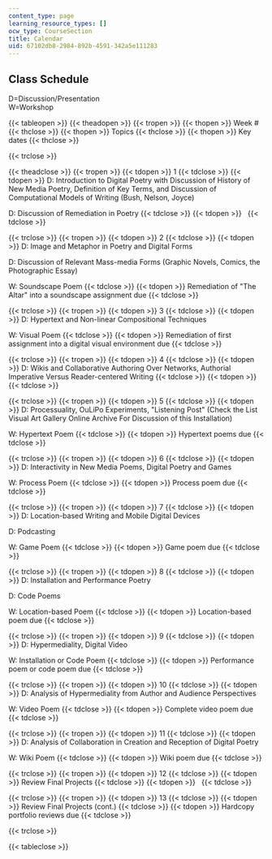 ```yaml
---
content_type: page
learning_resource_types: []
ocw_type: CourseSection
title: Calendar
uid: 67102db8-2984-892b-4591-342a5e111283
---
```


Class Schedule
--------------

D=Discussion/Presentation  
W=Workshop

{{< tableopen >}}
{{< theadopen >}}
{{< tropen >}}
{{< thopen >}}
Week #
{{< thclose >}}
{{< thopen >}}
Topics
{{< thclose >}}
{{< thopen >}}
Key dates
{{< thclose >}}

{{< trclose >}}

{{< theadclose >}}
{{< tropen >}}
{{< tdopen >}}
1
{{< tdclose >}}
{{< tdopen >}}
D: Introduction to Digital Poetry with Discussion of History of New Media Poetry, Definition of Key Terms, and Discussion of Computational Models of Writing (Bush, Nelson, Joyce)  
  
D: Discussion of Remediation in Poetry
{{< tdclose >}}
{{< tdopen >}}
 
{{< tdclose >}}

{{< trclose >}}
{{< tropen >}}
{{< tdopen >}}
2
{{< tdclose >}}
{{< tdopen >}}
D: Image and Metaphor in Poetry and Digital Forms  
  
D: Discussion of Relevant Mass-media Forms (Graphic Novels, Comics, the Photographic Essay)  
  
W: Soundscape Poem
{{< tdclose >}}
{{< tdopen >}}
Remediation of "The Altar" into a soundscape assignment due
{{< tdclose >}}

{{< trclose >}}
{{< tropen >}}
{{< tdopen >}}
3
{{< tdclose >}}
{{< tdopen >}}
D: Hypertext and Non-linear Compositional Techniques  
  
W: Visual Poem
{{< tdclose >}}
{{< tdopen >}}
Remediation of first assignment into a digital visual environment due
{{< tdclose >}}

{{< trclose >}}
{{< tropen >}}
{{< tdopen >}}
4
{{< tdclose >}}
{{< tdopen >}}
D: Wikis and Collaborative Authoring Over Networks, Authorial Imperative Versus Reader-centered Writing
{{< tdclose >}}
{{< tdopen >}}
 
{{< tdclose >}}

{{< trclose >}}
{{< tropen >}}
{{< tdopen >}}
5
{{< tdclose >}}
{{< tdopen >}}
D: Processuality, OuLiPo Experiments, "Listening Post" (Check the List Visual Art Gallery Online Archive For Discussion of this Installation)  
  
W: Hypertext Poem
{{< tdclose >}}
{{< tdopen >}}
Hypertext poems due
{{< tdclose >}}

{{< trclose >}}
{{< tropen >}}
{{< tdopen >}}
6
{{< tdclose >}}
{{< tdopen >}}
D: Interactivity in New Media Poems, Digital Poetry and Games  
  
W: Process Poem
{{< tdclose >}}
{{< tdopen >}}
Process poem due
{{< tdclose >}}

{{< trclose >}}
{{< tropen >}}
{{< tdopen >}}
7
{{< tdclose >}}
{{< tdopen >}}
D: Location-based Writing and Mobile Digital Devices  
  
D: Podcasting  
  
W: Game Poem
{{< tdclose >}}
{{< tdopen >}}
Game poem due
{{< tdclose >}}

{{< trclose >}}
{{< tropen >}}
{{< tdopen >}}
8
{{< tdclose >}}
{{< tdopen >}}
D: Installation and Performance Poetry  
  
D: Code Poems  
  
W: Location-based Poem
{{< tdclose >}}
{{< tdopen >}}
Location-based poem due
{{< tdclose >}}

{{< trclose >}}
{{< tropen >}}
{{< tdopen >}}
9
{{< tdclose >}}
{{< tdopen >}}
D: Hypermediality, Digital Video  
  
W: Installation or Code Poem
{{< tdclose >}}
{{< tdopen >}}
Performance poem or code poem due
{{< tdclose >}}

{{< trclose >}}
{{< tropen >}}
{{< tdopen >}}
10
{{< tdclose >}}
{{< tdopen >}}
D: Analysis of Hypermediality from Author and Audience Perspectives  
  
W: Video Poem
{{< tdclose >}}
{{< tdopen >}}
Complete video poem due
{{< tdclose >}}

{{< trclose >}}
{{< tropen >}}
{{< tdopen >}}
11
{{< tdclose >}}
{{< tdopen >}}
D: Analysis of Collaboration in Creation and Reception of Digital Poetry  
  
W: Wiki Poem
{{< tdclose >}}
{{< tdopen >}}
Wiki poem due
{{< tdclose >}}

{{< trclose >}}
{{< tropen >}}
{{< tdopen >}}
12
{{< tdclose >}}
{{< tdopen >}}
Review Final Projects
{{< tdclose >}}
{{< tdopen >}}
 
{{< tdclose >}}

{{< trclose >}}
{{< tropen >}}
{{< tdopen >}}
13
{{< tdclose >}}
{{< tdopen >}}
Review Final Projects (cont.)
{{< tdclose >}}
{{< tdopen >}}
Hardcopy portfolio reviews due
{{< tdclose >}}

{{< trclose >}}

{{< tableclose >}}